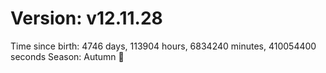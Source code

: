# Version: v12.11.28
Time since birth: 4746 days, 113904 hours, 6834240 minutes, 410054400 seconds
Season: Autumn 🍁
